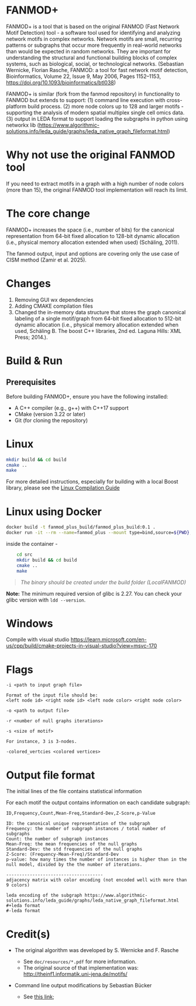 # FANMOD+
FANMOD+ is a tool that is based on the original FANMOD (Fast Network Motif Detection) tool - a software tool used for identifying and analyzing network motifs in complex networks. Network motifs are small, recurring patterns or subgraphs that occur more frequently in real-world networks than would be expected in random networks. They are important for understanding the structural and functional building blocks of complex systems, such as biological, social, or technological networks. (Sebastian Wernicke, Florian Rasche, FANMOD: a tool for fast network motif detection, Bioinformatics, Volume 22, Issue 9, May 2006, Pages 1152–1153, https://doi.org/10.1093/bioinformatics/btl038)

FANMOD+ is similar (fork from the fanmod repository) in functionality to FANMOD but extends to support: 
(1) command line execution with cross-platform build process. 
(2) more node colors up to 128 and larger motifs - supporting the analysis of modern spatial multiplex single cell omics data.
(3) output in LEDA format to support loading the subgraphs in python using networkx lib (https://www.algorithmic-solutions.info/leda_guide/graphs/leda_native_graph_fileformat.html)

# Why not use the original FANMOD tool
If you need to extract motifs in a graph with a high number of node colors (more than 15), the original FANMOD tool implementation will reach its limit.

# The core change
FANMOD+ increases the space (i.e., number of bits) for the canonical representation from 64-bit fixed allocation to 128-bit dynamic allocation (i.e., physical memory allocation extended when used) (Schäling, 2011). 

The fanmod output, input and options are covering only the use case of CISM method (Zamir et al. 2025).

# Changes
1. Removing GUI wx dependencies
2. Adding CMAKE compilation files
3. Changed the in-memory data structure that stores the graph canonical labeling of a single motif/graph from 64-bit fixed allocation to 512-bit dynamic allocation (i.e., physical memory allocation extended when used, Schäling B. The boost C++ libraries, 2nd ed. Laguna Hills: XML Press; 2014.).


# Build & Run
## Prerequisites

Before building FANMOD+, ensure you have the following installed:

*   A C++ compiler (e.g., g++) with C++17 support
*   CMake (version 3.22 or later)
*   Git (for cloning the repository)

# Linux
```bash
mkdir build && cd build
cmake ..
make
```

For more detailed instructions, especially for building with a local Boost library, please see the [Linux Compilation Guide](Compile.md)

# Linux using Docker
```bash
docker build -t fanmod_plus_build/fanmod_plus_build:0.1 .
docker run -it --rm --name=fanmod_plus --mount type=bind,source=${PWD},target="/src" fanmod_plus_build/fanmod_plus_build:0.1 bash
```

inside the container -
```bash
    cd src
    mkdir build && cd build
    cmake ..
    make 
```
> _The binary should be created under the build folder (LocalFANMOD)_

**Note:** The minimum required version of glibc is 2.27. You can check your glibc version with `ldd --version`.


# Windows

Compile with visual studio
https://learn.microsoft.com/en-us/cpp/build/cmake-projects-in-visual-studio?view=msvc-170

# Flags

    -i <path to input graph file>

    Format of the input file should be:
    <left node id> <right node id> <left node color> <right node color>

    -o <path to output file>

    -r <number of null graphs iterations>

    -s <size of motif>

    For instance, 3 is 3-nodes.

    -colored_vertcies <colored vertices>

# Output file format
The initial lines of the file contains statistical information

For each motif the output contains information on each candidate subgraph:

    ID,Frequency,Count,Mean-Freq,Standard-Dev,Z-Score,p-Value

    ID: the canonical unique representation of the subgraph
    Frequency: the number of subgraph instances / total number of subgraphs
    Count: the number of subgraph instances
    Mean-Freq: the mean frequencies of the null graphs
    Standard-Dev: the std frequencies of the null graphs
    Z-Score: (Frequency-Mean-Freq)/Standard-Dev
    p-value: how many times the number of instances is higher than in the null model, divided by the the number of iterations.

    -------------------------------------
    adjacency matrix with color encoding (not encoded well with more than 9 colors)

    leda encoding of the subgraph https://www.algorithmic-solutions.info/leda_guide/graphs/leda_native_graph_fileformat.html
    #+leda format
    #-leda format



# Credit(s)

* The original algorithm was developed by S. Wernicke and F. Rasche
    * See `doc/resources/*.pdf` for more information.
    * The original source of that implementation was: http://theinf1.informatik.uni-jena.de/motifs/

* Command line output modifications by Sebastian Bücker
    * See [this link](https://github.com/gabbage/fanmod-cmd);
